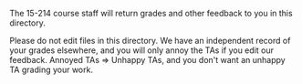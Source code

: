 The 15-214 course staff will return grades and other feedback to you in
this directory.

Please do not edit files in this directory.  We have an independent 
record of your grades elsewhere, and you will only annoy the TAs if you
edit our feedback.  Annoyed TAs => Unhappy TAs, and you don't want an
unhappy TA grading your work.
